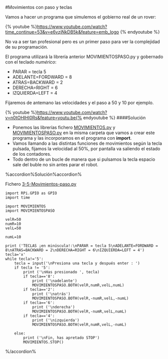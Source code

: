 #Movimientos con paso y teclas

Vamos a hacer un programa que simulemos el gobierno real de un rover:

 {% youtube %}https://www.youtube.com/watch?time_continue=53&v=e6vzjNkDB5k&feature=emb_logo {% endyoutube %}

No va a ser tan profesional pero es un primer paso para ver la complejidad de su programación.

El programa utilizará la librería anterior MOVIMIENTOSPASO.py y gobernado con el teclado *numérico*:

* PARAR = tecla 5
* ADELANTE=FORDWARD = 8
* ATRAS=BACKWARD = 2
* DERECHA=RIGHT = 6
* IZQUIERDA=LEFT = 4

Fijaremos de antemano las velocidades y el paso a 50 y 10 por ejemplo.

{% youtube %}https://www.youtube.com/watch?v=n0tOHIHl0Rs&feature=youtu.be{% endyoutube %}
####Solución
* Ponemos las librerías fichero [MOVIMIENTOS.py](/24-libreria-movimientospy.md) y [MOVIMIENTOSPASO.py](/34-movimientospasopy.md) en la misma carpeta que vamos a crear este programa y las incorporamos en el programa con **import**.
* Vamos llamando a las distintas funciones de movimientos según la tecla pulsada, fijamos la velocidad al 50%, por pantalla va saliendo el estado de los contadores.
* Todo dentro de un bucle de manera que si pulsamos la tecla espacio sale del buble no sin antes parar el robot.

%accordion%Solución%accordion%

Fichero [3-5-Movimientos-paso.py](https://github.com/JavierQuintana/AlphabotPython/)

```cpp+lineNumbers:true
import RPi.GPIO as GPIO
import time

import MOVIMIENTOS
import MOVIMIENTOSPASO

velR=50
numR=10
velL=50

numL=10

print ('TECLAS ¡en minúscula!:\nPARAR = tecla 5\nADELANTE=FORDWARD = 8\nATRAS=BACKWARD = 2\nDERECHA=RIGHT = 6\nIZQUIERDA=LEFT = 4')
tecla='x'
while tecla!='5':
    tecla = input('\nPresiona una tecla y después enter : ')
    if tecla != '5':
        print ('\nHas presionado ', tecla)
        if tecla=='8':
            print ('\nadelante')
            MOVIMIENTOSPASO.BOTH(velR,numR,velL,numL)
        if tecla=='2':
            print ('\natrás')
            MOVIMIENTOSPASO.BOTH(velR,-numR,velL,-numL)
        if tecla=='6':
            print ('\nderecha')
            MOVIMIENTOSPASO.BOTH(velR,-numR,velL,numL)
        if tecla=='4':
            print ('\nizquierda')
            MOVIMIENTOSPASO.BOTH(velR,numR,velL,-numL)

    else:
        print ('\nFin, has apretado STOP')
        MOVIMIENTOS.STOP()
```
%/accordion%
